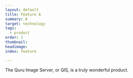 ```yaml
---
layout: default
title: Feature A
summary: A
target: technology
tags:
  - product
order: 1
thumbnail:
headimage:
index: feature

---
```


The Quru Image Server, or QIS, is a truly wonderful product.
